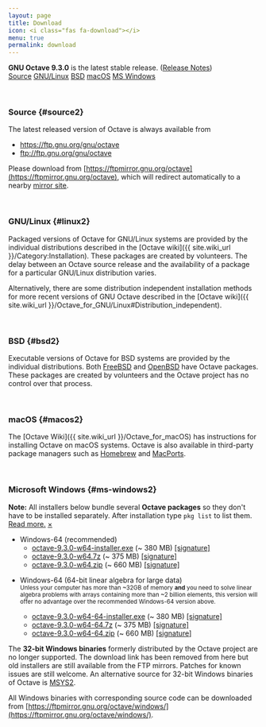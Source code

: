 ```yaml
---
layout: page
title: Download
icon: <i class="fas fa-download"></i>
menu: true
permalink: download
---
```


<div class="primary callout">
  <i class="fas fa-info-circle" style="color:#1779ba;"></i>
  <strong>GNU Octave 9.3.0</strong> is the latest stable release.
  (<a href="{{ "/NEWS-9.html" | relative_url }}">Release Notes</a>)
</div>

<div class="button-group large expanded stacked-for-small">
  <a class="button" href="#source"><i class="fas fa-code"></i> Source</a>
  <a class="button" href="#linux"><i class="fab fa-linux"></i> GNU/Linux</a>
  <a class="button" href="#bsd"><i class="fab fa-freebsd"></i> BSD</a>
  <a class="button" href="#macos"><i class="fab fa-apple"></i> macOS</a>
  <a class="button" href="#ms-windows"><i class="fab fa-windows"></i> MS Windows</a>
</div>


<p id="source">&nbsp;</p>

### <i class="fas fa-code"></i> Source {#source2}

The latest released version of Octave is always available from

- https://ftp.gnu.org/gnu/octave
- ftp://ftp.gnu.org/gnu/octave

Please download from
[https://ftpmirror.gnu.org/octave](https://ftpmirror.gnu.org/octave),
which will redirect automatically to a nearby
[mirror site](https://www.gnu.org/order/ftp.html).


<p id="linux">&nbsp;</p>

### <i class="fab fa-linux"></i> GNU/Linux {#linux2}

Packaged versions of Octave for GNU/Linux systems are provided by the
individual distributions described in the
[Octave wiki]({{ site.wiki_url }}/Category:Installation).
These packages are created by volunteers.
The delay between an Octave source release and the availability of a package
for a particular GNU/Linux distribution varies.

Alternatively,
there are some distribution independent installation methods for more recent
versions of GNU Octave described in the
[Octave wiki]({{ site.wiki_url }}/Octave_for_GNU/Linux#Distribution_independent).


<p id="bsd">&nbsp;</p>

### <i class="fab fa-freebsd"></i> BSD {#bsd2}

Executable versions of Octave for BSD systems are provided by the individual
distributions.
Both [FreeBSD](https://www.freebsd.org/) and [OpenBSD](https://www.openbsd.org/)
have Octave packages.
These packages are created by volunteers and the Octave project has no control
over that process.


<p id="macos">&nbsp;</p>

### <i class="fab fa-apple"></i> macOS {#macos2}

The [Octave Wiki]({{ site.wiki_url }}/Octave_for_macOS) has instructions for
installing Octave on macOS systems.
Octave is also available in third-party package managers such as
[Homebrew](https://brew.sh/) and [MacPorts](https://www.macports.org).


<p id="ms-windows">&nbsp;</p>

### <i class="fab fa-windows"></i> Microsoft Windows {#ms-windows2}

<div class="primary callout small" data-closable>
<b>Note:</b> All installers below bundle several <b>Octave packages</b>
so they don't have to be installed separately.
After installation type <code>pkg list</code> to list them.<br>
<a href="{{ site.wiki_url }}/Octave_for_Microsoft_Windows">Read more.</a>
<a href="#ms-windows" class="close-button" aria-label="Dismiss alert" type="button" data-close>
  <span aria-hidden="true">&times;</span>
</a>
</div>

- Windows-64 (recommended)
  - [octave-9.3.0-w64-installer.exe](https://ftpmirror.gnu.org/octave/windows/octave-9.3.0-w64-installer.exe)
    (~ 380 MB)
    [[signature]](https://ftpmirror.gnu.org/octave/windows/octave-9.3.0-w64-installer.exe.sig)
  - [octave-9.3.0-w64.7z](https://ftpmirror.gnu.org/octave/windows/octave-9.3.0-w64.7z)
    (~ 375 MB)
    [[signature]](https://ftpmirror.gnu.org/octave/windows/octave-9.3.0-w64.7z.sig)
  - [octave-9.3.0-w64.zip](https://ftpmirror.gnu.org/octave/windows/octave-9.3.0-w64.zip)
    (~ 660 MB)
    [[signature]](https://ftpmirror.gnu.org/octave/windows/octave-9.3.0-w64.zip.sig)

<p></p>

- Windows-64 (64-bit linear algebra for large data)
  <br><small>
  Unless your computer has more than ~32GB of memory
  <strong>and</strong> you need to solve linear algebra problems
  with arrays containing more than ~2 billion elements, this
  version will offer no advantage over the recommended Windows-64
  version above.
  </small>

  - [octave-9.3.0-w64-64-installer.exe](https://ftpmirror.gnu.org/octave/windows/octave-9.3.0-w64-64-installer.exe)
    (~ 380 MB)
    [[signature]](https://ftpmirror.gnu.org/octave/windows/octave-9.3.0-w64-64-installer.exe.sig)
  - [octave-9.3.0-w64-64.7z](https://ftpmirror.gnu.org/octave/windows/octave-9.3.0-w64-64.7z)
    (~ 375 MB)
    [[signature]](https://ftpmirror.gnu.org/octave/windows/octave-9.3.0-w64-64.7z.sig)
  - [octave-9.3.0-w64-64.zip](https://ftpmirror.gnu.org/octave/windows/octave-9.3.0-w64-64.zip)
    (~ 660 MB)
    [[signature]](https://ftpmirror.gnu.org/octave/windows/octave-9.3.0-w64-64.zip.sig)

<p></p>

The **32-bit Windows binaries** formerly distributed by the Octave project are no longer supported.
The download link has been removed from here but old installers are still available from the FTP mirrors.
Patches for known issues are still welcome.
An alternative source for 32-bit Windows binaries of Octave is
[MSYS2](https://wiki.octave.org/Octave_for_Microsoft_Windows#GNU_Octave_in_MSYS2).

All Windows binaries with corresponding source code can be downloaded from
[https://ftpmirror.gnu.org/octave/windows/](https://ftpmirror.gnu.org/octave/windows/).
